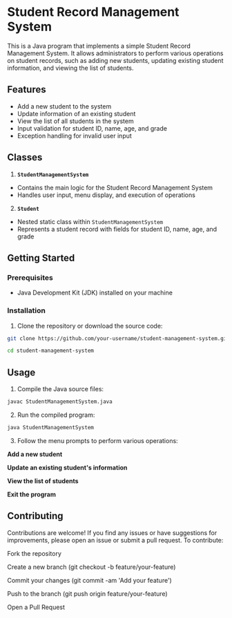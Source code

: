 # Student Record Management System

This is a Java program that implements a simple Student Record Management System. It allows administrators to perform various operations on student records, such as adding new students, updating existing student information, and viewing the list of students.

## Features

- Add a new student to the system
- Update information of an existing student
- View the list of all students in the system
- Input validation for student ID, name, age, and grade
- Exception handling for invalid user input

## Classes

1. **`StudentManagementSystem`**
- Contains the main logic for the Student Record Management System
- Handles user input, menu display, and execution of operations

2. **`Student`**
- Nested static class within `StudentManagementSystem`
- Represents a student record with fields for student ID, name, age, and grade

## Getting Started

### Prerequisites

- Java Development Kit (JDK) installed on your machine

### Installation

1. Clone the repository or download the source code:

```bash
git clone https://github.com/your-username/student-management-system.git

cd student-management-system
```

## Usage

1. Compile the Java source files:

```bash
javac StudentManagementSystem.java
```
2. Run the compiled program:
```bash
java StudentManagementSystem
```

3. Follow the menu prompts to perform various operations:

**Add a new student**

**Update an existing student's information**

**View the list of students**

**Exit the program**



## Contributing
Contributions are welcome! If you find any issues or have suggestions for improvements, please open an issue or submit a pull request.
To contribute:

Fork the repository

Create a new branch (git checkout -b feature/your-feature)

Commit your changes (git commit -am 'Add your feature')

Push to the branch (git push origin feature/your-feature)

Open a Pull Request
